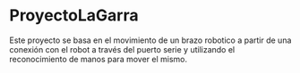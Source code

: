 # ProyectoLaGarra

Este proyecto se basa en el movimiento de un brazo robotico a partir de una conexión con el robot a través del puerto serie y utilizando el reconocimiento de manos para mover el mismo.
